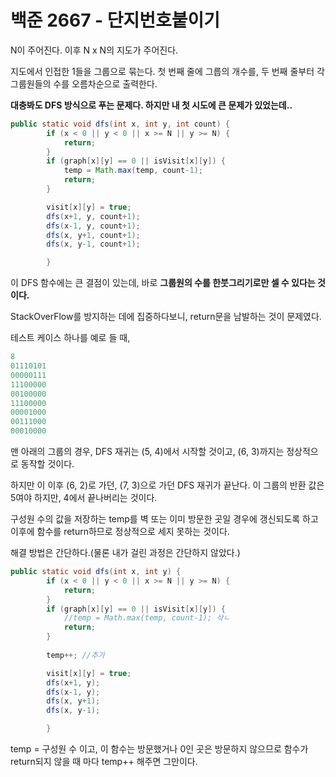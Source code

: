 <h1>백준 2667 - 단지번호붙이기</h1>

N이 주어진다.
이후 N x N의 지도가 주어진다.

지도에서 인접한 1들을 그룹으로 묶는다.
첫 번째 줄에 그릅의 개수를, 두 번째 줄부터 각 그룹원들의 수를 오름차순으로 출력한다.

<b>대충봐도 DFS 방식으로 푸는 문제다. 하지만 내 첫 시도에 큰 문제가 있었는데..</b>
```java
public static void dfs(int x, int y, int count) {
        if (x < 0 || y < 0 || x >= N || y >= N) {
            return;
        }
        if (graph[x][y] == 0 || isVisit[x][y]) {
            temp = Math.max(temp, count-1);
            return;
        }

        visit[x][y] = true;
        dfs(x+1, y, count+1);
        dfs(x-1, y, count+1);
        dfs(x, y+1, count+1);
        dfs(x, y-1, count+1);

        }

```

이 DFS 함수에는 큰 결점이 있는데, 바로 <b>그룹원의 수를 한붓그리기로만 셀 수 있다는 것이다.</b>

StackOverFlow를 방지하는 데에 집중하다보니, return문을 남발하는 것이 문제였다.

테스트 케이스 하나를 예로 들 때,
```java
8
01110101
00000111
11100000
00100000
11100000
00001000
00111000
00010000
```
맨 아래의 그룹의 경우, DFS 재귀는 (5, 4)에서 시작할 것이고, (6, 3)까지는 정상적으로 동작할 것이다.

하지만 이 이후 (6, 2)로 가던, (7, 3)으로 가던 DFS 재귀가 끝난다. 이 그룹의 반환 값은 5여야 하지만, 4에서 끝나버리는 것이다.

구성원 수의 값을 저장하는 temp를 벽 또는 이미 방문한 곳일 경우에 갱신되도록 하고 이후에 함수를 return하므로 정상적으로 세지 못하는 것이다.

해결 방법은 간단하다.(물론 내가 걸린 과정은 간단하지 않았다.)
```java
public static void dfs(int x, int y) {
        if (x < 0 || y < 0 || x >= N || y >= N) {
            return;
        }
        if (graph[x][y] == 0 || isVisit[x][y]) {
            //temp = Math.max(temp, count-1); 삭ㄴ
            return;
        }
        
        temp++; //추가

        visit[x][y] = true;
        dfs(x+1, y);
        dfs(x-1, y);
        dfs(x, y+1);
        dfs(x, y-1);

        }

```
temp = 구성원 수 이고, 이 함수는 방문했거나 0인 곳은 방문하지 않으므로
함수가 return되지 않을 때 마다 temp++ 해주면 그만이다.

